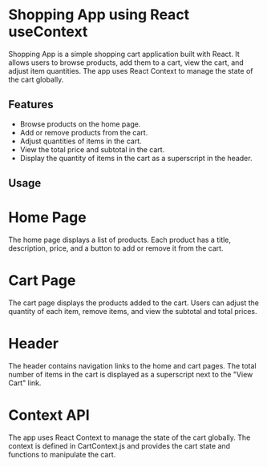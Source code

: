 # Shopping App using React useContext

Shopping App is a simple shopping cart application built with React. It allows users to browse products, add them to a cart, view the cart, and adjust item quantities. The app uses React Context to manage the state of the cart globally.

## Features

- Browse products on the home page.
- Add or remove products from the cart.
- Adjust quantities of items in the cart.
- View the total price and subtotal in the cart.
- Display the quantity of items in the cart as a superscript in the header.

## Usage

# Home Page

The home page displays a list of products. Each product has a title, description, price, and a button to add or remove it from the cart.

# Cart Page

The cart page displays the products added to the cart. Users can adjust the quantity of each item, remove items, and view the subtotal and total prices.

# Header

The header contains navigation links to the home and cart pages. The total number of items in the cart is displayed as a superscript next to the "View Cart" link.

# Context API

The app uses React Context to manage the state of the cart globally. The context is defined in CartContext.js and provides the cart state and functions to manipulate the cart.
